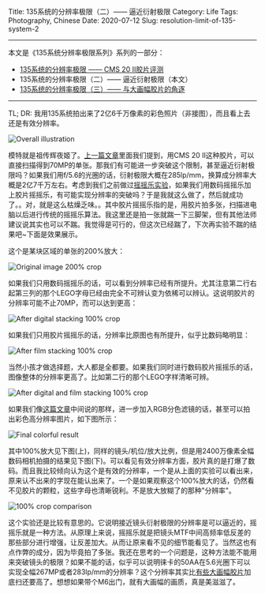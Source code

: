 Title: 135系统的分辨率极限（二）—— 逼近衍射极限
Category: Life
Tags: Photography, Chinese
Date: 2020-07-12
Slug: resolution-limit-of-135-system-2


---

本文是《135系统分辨率极限系列》系列的一部分：

* [135系统的分辨率极限 —— CMS 20 II胶片评测](/resolution-limit-of-135-system.html)
* 135系统的分辨率极限（二）—— 逼近衍射极限（本文）
* [135系统的分辨率极限（三）—— 与大画幅胶片的角逐](/resolution-limit-of-135-system-3.html)

---

TL; DR: 我用135系统拍出来了2亿6千万像素的彩色照片（非接图），而且看上去还是有效分辨率。

![Overall illustration](/images/135_resolution_limit_2_demo_figure.jpg)

模特就是祖传辉夜姬了。[上一篇文章](/resolution-limit-of-135-system.html)里面我们提到，用CMS 20 II这种胶片，可以直接扫描得到70MP的单张。那我们有可能进一步突破这个限制，甚至逼近衍射极限吗？如果我们用f/5.6的光圈的话，衍射极限大概在285lp/mm，换算成分辨率大概是2亿7千万左右。考虑到我们之前做过[摇摇乐实验](/gigapixel-photo.html)，如果我们用数码摇摇乐加上胶片摇摇乐，有可能实现分辨率的突破吗？于是我就这么做了，然后就成功了。。对，就是这么枯燥乏味。。其中胶片摇摇乐指的是，用胶片拍多张，扫描进电脑以后进行传统的摇摇乐算法。我这里还是拍一张就踹一下三脚架，但有其他法师建议说其实也可以不踹。我觉得是可行的，但这次已经踹了，下次再实验不踹的结果吧~下面是效果展示。

这个是某块区域的单张的200%放大：

![Original image 200% crop](/images/135_resolution_limit_2_original_100.jpg)

如果我们只用数码摇摇乐的话，可以看到分辨率已经有所提升。尤其注意第二行右起第三列的那个LEGO字母已经由完全不可辨认变为依稀可以辨认。这说明胶片的分辨率可能不止70MP，而可以达到更高：

![After digital stacking 100% crop](/images/135_resolution_limit_2_digital_stack_100.jpg)

如果我们只用胶片摇摇乐的话，分辨率比原图也有所提升，似乎比数码略明显：

![After film stacking 100% crop](/images/135_resolution_limit_2_film_stack_100.jpg)

当然小孩才做选择题，大人都是全都要。如果我们同时进行数码胶片摇摇乐的话，图像整体的分辨率更高了。比如第二行的那个LEGO字样清晰可辨。

![After digital and film stacking 100% crop](/images/135_resolution_limit_2_film_digital_stack_100.jpg)

如果我们像[这篇文章](/black-and-white-photo-colorization-2.html)中间说的那样，进一步加入RGB分色滤镜的话，甚至可以拍出彩色高分辨率图片，如下图所示：

![Final colorful result](/images/135_resolution_limit_2_film_stack_result.jpg)

其中100%放大见下图(上)，同样的镜头/机位/放大比例，但是用2400万像素全幅数码相机拍摄的结果见下图(下)。可以看见有效分辨率方面，胶片真的是打爆了数码。而且我比较倾向认为这个是有效的分辨率，一个是从上面的实验可以看出来，原来认不出来的字现在能认出来了。一个是如果观察这个100%放大的话，仍然看不见胶片的颗粒，这些字母也清晰锐利。不是放大放糊了的那种"分辨率"。

![100% crop comparison](/images/135_resolution_limit_2_100_crop_comparison.jpg)

这个实验还是比较有意思的。它说明接近镜头衍射极限的分辨率是可以逼近的，摇摇乐就是一种方法。从原理上来说，摇摇乐就是把镜头MTF中间高频率低反差的那些部分进行增强，让反差加大。从而让原来看不见的细节能看见了。当然这也有点作弊的成分，因为毕竟拍了多张。我还在思考的一个问题是，这种方法能不能用来突破镜头的极限？如果不能的话，似乎可以说明徕卡的50AA在5.6光圈下可以实现全幅267MP或者283lp/mm的分辨率？这个分辨率其实比[有些大画幅胶片](/resolution-limit-of-135-system-3.html)加底扫还要高了。想想如果带个M6出门，就有大画幅的画质，真是美滋滋了。